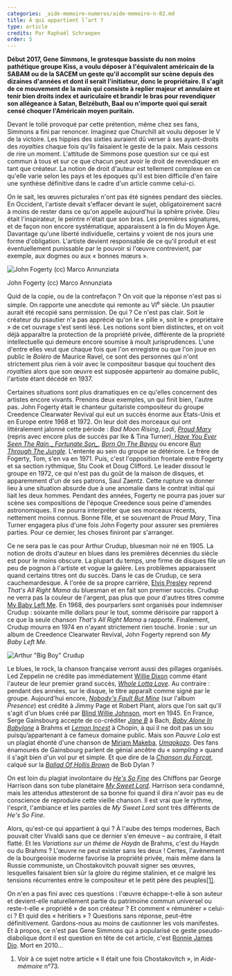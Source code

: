 ```yaml
---
categories: _aide-memoire-numeros/aide-memoire-n-82.md
title: À qui appartient l’art ?
type: article
credits: Par Raphaël Schraepen
order: 5
---
```

**Début 2017, Gene Simmons, le grotesque bassiste du non moins pathétique groupe Kiss, a voulu déposer à l'équivalent américain de la SABAM ou de la SACEM un geste qu'il accomplit sur scène depuis des dizaines d'années et dont il serait l'initiateur, donc le propriétaire. Il s'agit de ce mouvement de la main qui consiste à replier majeur et annulaire et tenir bien droits index et auriculaire et brandir le bras pour revendiquer son allégeance à Satan, Belzébuth, Baal ou n'importe quoi qui serait censé choquer l'Américain moyen puritain.**

Devant le tollé provoqué par cette prétention, même chez ses fans, Simmons a fini par renoncer. Imaginez que Churchill ait voulu déposer le V de la victoire. Les hippies des sixties auraient dû verser à ses ayant-droits des _royalties_ chaque fois qu'ils faisaient le geste de la paix. Mais cessons de rire un moment. L'attitude de Simmons pose question sur ce qui est commun à tous et sur ce que chacun peut avoir le droit de revendiquer en tant que créateur. La notion de droit d'auteur est tellement complexe en ce qu'elle varie selon les pays et les époques qu'il est bien difficile d'en faire une synthèse définitive dans le cadre d'un article comme celui-ci.

On le sait, les œuvres picturales n'ont pas été signées pendant des siècles. En Occident, l'artiste devait s'effacer devant le sujet, obligatoirement sacré à moins de rester dans ce qu'on appelle aujourd'hui la sphère privée. Dieu était l'inspirateur, le peintre n'était que son bras. Les premières signatures, et de façon non encore systématique, apparaissent à la fin du Moyen Âge. Davantage qu'une liberté individuelle, certains y voient de nos jours une forme d'obligation. L'artiste devient responsable de ce qu'il produit et est éventuellement punissable par le pouvoir si l'œuvre contrevient, par exemple, aux dogmes ou aux « bonnes mœurs ».

![John Fogerty (cc) Marco Annunziata](/assets/uploads/am-82-john-fogerty-cc-marco-annunziata.jpg)

<span class="img-copyright"> John Fogerty (cc) Marco Annunziata </span>

Quid de la copie, ou de la contrefaçon ? On voit que la réponse n'est pas si simple. On rapporte une anecdote qui remonte au VI<sup>e</sup> siècle. Un psautier aurait été recopié sans permission. De qui ? Ce n'est pas clair. Soit le créateur du psautier n'a pas apprécié qu'on le « pille », soit le « propriétaire » de cet ouvrage s'est senti lésé. Les notions sont bien distinctes, et on voit déjà apparaître la protection de la propriété privée, différente de la propriété intellectuelle qui demeure encore soumise à moult jurisprudences. L'une d'entre elles veut que chaque fois que l'on enregistre ou que l'on joue en public le _Boléro_ de Maurice Ravel, ce sont des personnes qui n'ont strictement plus rien à voir avec le compositeur basque qui touchent des _royalties_ alors que son œuvre est supposée appartenir au domaine public, l'artiste étant décédé en 1937.

Certaines situations sont plus dramatiques en ce qu'elles concernent des artistes encore vivants. Prenons deux exemples, un qui finit bien, l'autre pas. John Fogerty était le chanteur guitariste compositeur du groupe Creedence Clearwater Revival qui eut un succès énorme aux États-Unis et en Europe entre 1968 et 1972. On leur doit des morceaux qui ont littéralement jalonné cette période : _Bad Moon Rising_, _Lodi_, [_Proud Mary_](https://www.youtube.com/watch?v=XfyEpmQM7bw) (repris avec encore plus de succès par Ike & Tina Turner),[ _Have You Ever Seen The Rain_](https://www.youtube.com/watch?v=Gu2pVPWGYMQ)_,[_ Fortunate Son_](https://www.youtube.com/watch?v=ec0XKhAHR5I)_, [_Born On The Bayou_](https://www.youtube.com/watch?v=wIjUY3pjN8E) ou encore [_Run Through The Jungle_](https://www.youtube.com/watch?v=EbI0cMyyw_M). L'entente au sein du groupe se détériore. Le frère de Fogerty, Tom, s'en va en 1971. Puis, c'est l'opposition frontale entre Fogerty et sa section rythmique, Stu Cook et Doug Clifford. Le leader dissout le groupe en 1972, ce qui n'est pas du goût de la maison de disques, et apparemment d'un de ses patrons, Saul Zaentz. Cette rupture va donner lieu à une situation absurde due à une anomalie dans le contrat initial qui liait les deux hommes. Pendant des années, Fogerty ne pourra pas jouer sur scène ses compositions de l'époque Creedence sous peine d'amendes astronomiques. Il ne pourra interpréter que ses morceaux récents, nettement moins connus. Bonne fille, et se souvenant de _Proud Mary_, Tina Turner engagera plus d'une fois John Fogerty pour assurer ses premières parties. Pour ce dernier, les choses finiront par s'arranger.

Ce ne sera pas le cas pour Arthur Crudup, bluesman noir né en 1905. La notion de droits d'auteur en blues dans les premières décennies du siècle est pour le moins obscure. La plupart du temps, une firme de disques file un peu de pognon à l'artiste et vogue la galère. Les problèmes apparaissent quand certains titres ont du succès. Dans le cas de Crudup, ce sera cauchemardesque. À l'orée de sa propre carrière, [Elvis Presley](https://www.youtube.com/watch?v=EJd-av4HgRw) reprend _That's All Right Mama_ du bluesman et en fait son premier succès. Crudup ne verra pas la couleur de l'argent, pas plus que pour d'autres titres comme [My Baby Left Me](https://www.youtube.com/watch?v=2Q2enkV1hus). En 1968, des pourparlers sont organisés pour indemniser Crudup : soixante mille dollars pour le tout, somme dérisoire par rapport à ce que la seule chanson _That's All Right Mama_ a rapporté. Finalement, Crudup mourra en 1974 en n'ayant strictement rien touché. Ironie : sur un album de Creedence Clearwater Revival, John Fogerty reprend son _My Baby Left Me_.



![Arthur "Big Boy" Crudup](/assets/uploads/am-82-arthur-bigboy-crudup.jpg)



Le blues, le rock, la chanson française verront aussi des pillages organisés. Led Zeppelin ne crédite pas immédiatement [Willie Dixon](https://fr.wikipedia.org/wiki/Willie_Dixon) comme étant l'auteur de leur premier grand succès, [_Whole Lotta Love_](https://www.youtube.com/watch?v=HQmmM_qwG4k). Au contraire : pendant des années, sur le disque, le titre apparaît comme signé par le groupe. Aujourd'hui encore, [_Nobody's Fault But Mine_](https://www.youtube.com/watch?v=f0HOf3uR5-4) (sur l'album _Presence_) est crédité à Jimmy Page et Robert Plant, alors que l’on sait qu'il s'agit d'un blues créé par [Blind Willie Johnson](https://www.youtube.com/watch?v=Y_o4omd8T5c), mort en 1945. En France, Serge Gainsbourg accepte de co-créditer [_Jane B_](https://www.youtube.com/watch?v=nNimEUTmQy8) à Bach, [_Baby Alone In Babylone_](https://www.youtube.com/watch?v=8BRM8vTqFdo) à Brahms et [_Lemon Incest_](https://www.youtube.com/watch?v=OMR_nKvMc-Y) à Chopin, à qui il ne doit pas un sou puisqu’appartenant à ce fameux domaine public. Mais son _Pauvre Lola_ est un plagiat éhonté d'une chanson de [Miriam Makeba](https://fr.wikipedia.org/wiki/Miriam_Makeba), [_Umqokozo_](https://www.youtube.com/watch?v=qalgzjSVdgk). Des fans énamourés de Gainsbourg parlent de génial ancêtre du « _sampling_ » quand il s'agit bien d'un vol pur et simple. Et que dire de la [_Chanson du Forçat_](https://www.youtube.com/watch?v=fPiLAq4dgjY), calqué sur la [_Ballad Of Hollis Brown_](https://www.youtube.com/watch?v=uRO-jQ383PQ) de Bob Dylan ?

On est loin du plagiat involontaire du [_He's So Fine_](https://www.youtube.com/watch?v=rinz9Avvq6A) des Chiffons par George Harrison dans son tube planétaire [_My Sweet Lord_](https://www.youtube.com/watch?v=0kNGnIKUdMI). Harrison sera condamné, mais les attendus attesteront de sa bonne foi quand il dira n'avoir pas eu de conscience de reproduire cette vieille chanson. Il est vrai que le rythme, l'esprit, l'ambiance et les paroles de _My Sweet Lord_ sont très différents de _He's So Fine_.

Alors, qu'est-ce qui appartient à qui ? À l'aube des temps modernes, Bach pouvait citer Vivaldi sans que ce dernier s'en émeuve – au contraire, il était flatté. Et les _Variations sur un thème de Haydn_ de Brahms, c'est du Haydn ou du Brahms ? L'œuvre ne peut exister sans les deux ! Certes, l'avènement de la bourgeoisie moderne favorise la propriété privée, mais même dans la Russie communiste, un Chostakovitch pouvait signer ses œuvres, lesquelles faisaient bien sûr la gloire du régime stalinien, et ce malgré les tensions récurrentes entre le compositeur et le petit père des peuples[[1]](#footnote-1).

On n'en a pas fini avec ces questions : l'œuvre échappe-t-elle à son auteur et devient-elle naturellement partie du patrimoine commun universel ou reste-t-elle « propriété » de son créateur ? Et comment « rémunérer » celui-ci ? Et quid des « héritiers » ? Questions sans réponse, peut-être définitivement. Gardons-nous au moins de cautionner les vols manifestes. Et à propos, ce n'est pas Gene Simmons qui a popularisé ce geste pseudo-diabolique dont il est question en tête de cet article, c'est [Ronnie James Dio](https://fr.wikipedia.org/wiki/Ronnie_James_Dio). Mort en 2010...

1. Voir à ce sujet notre article « Il était une fois Chostakovitch », in _Aide-mémoire_ n°73.

